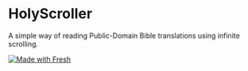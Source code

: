 # HolyScroller

A simple way of reading Public-Domain Bible translations using infinite scrolling.

[![Made with Fresh](https://fresh.deno.dev/fresh-badge-dark.svg)](https://fresh.deno.dev)
